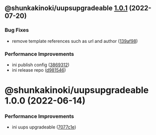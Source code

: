 ## @shunkakinoki/uupsupgradeable [1.0.1](https://github.com/shunkakinoki/contracts/compare/@shunkakinoki/uupsupgradeable@1.0.0...@shunkakinoki/uupsupgradeable@1.0.1) (2022-07-20)

### Bug Fixes

- remove template references such as url and author ([139af98](https://github.com/shunkakinoki/contracts/commit/139af98ef46346d25875224520c58502befa44c1))

### Performance Improvements

- ini publish config ([3869312](https://github.com/shunkakinoki/contracts/commit/3869312ec4a979930e54bacb6ebae3d2078818cd))
- ini release repo ([d981546](https://github.com/shunkakinoki/contracts/commit/d981546cf1a440703acee787be764d3afaf053bc))

# @shunkakinoki/uupsupgradeable 1.0.0 (2022-06-14)

### Performance Improvements

- ini uups upgradeable ([7077c1e](https://github.com/shunkakinoki/contracts/commit/7077c1e39b8a0011bc3baf20227c06453ef02180))

